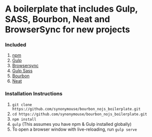 # A boilerplate that includes Gulp, SASS, Bourbon, Neat and BrowserSync for new projects

### Included

1. [npm](https://www.npmjs.com/)
2. [Gulp](http://gulpjs.com/)
3. [Browsersync](https://www.browsersync.io/docs/gulp/)
4. [Gulp Sass](https://www.npmjs.com/package/gulp-sass)
5. [Bourbon](http://bourbon.io/)
6. [Neat](http://neat.bourbon.io/)

### Installation Instructions

1. ``git clone https://github.com/synonymouse/bourbon_nojs_boilerplate.git``
2. ``cd https://github.com/synonymouse/bourbon_nojs_boilerplate.git``
3. ``npm install``
4. ``gulp`` (This assumes you have npm & Gulp installed globally)
5.  To open a browser window with live-reloading, run ``gulp serve``
